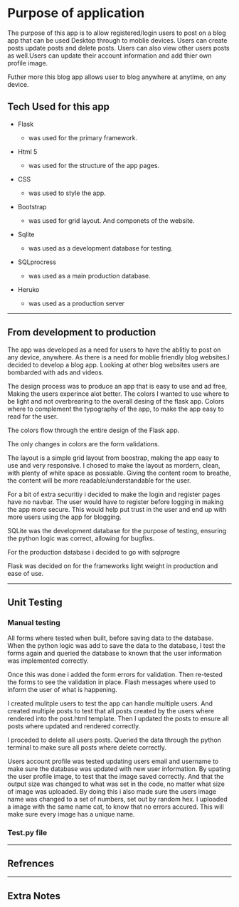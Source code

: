 # Purpose of application

The purpose of this app is to allow registered/login users to post on a blog app that can be used
Desktop through to moblie devices. Users can create posts update posts and delete posts.
Users can also view other users posts as well.Users can update their account information and add thier
own profile image.

Futher more this blog app allows user to blog anywhere at anytime, on any device.



## Tech Used for this app

* Flask 

    * was used for the primary framework.

* Html 5 
    * was used for the structure of the app pages.

* CSS 

    * was used to style the app.

* Bootstrap 

    * was used for grid layout. And componets of the website.

* Sqlite 

    * was used as a development database for testing.

* SQLprocress 

    * was used as a main production database.

* Heruko

    * was used as a production server

---

## From development to production

The app was developed as a need for users to have the ablitiy to post on any device, anywhere.
As there is a need for moblie friendly blog websites.I decided to develop a blog app. Looking
at other blog websites users are bombarded with ads and videos.

The design process was to produce an app that is easy to use and ad free,
Making the users experince alot better. The colors I wanted to use where to be light and not 
overbrearing to the overall desing of the flask app. Colors where to complement the 
typography of the app, to make the app easy to read for the user.

The colors flow through the entire design of the Flask app.

The only changes in colors are the form validations.

The layout is a simple grid layout from boostrap, making the app easy to use and very responsive.
I chosed to make the layout as mordern, clean, with plenty of white space as possiable. Giving the content 
room to breathe, the content will be more readable/understandable for the user.

For a bit of extra securitiy i decided to make the login and register pages have no navbar.
The user would have to register before logging in making the app more secure.
This would help put trust in the user and end up with more users using the app for blogging.

SQLite was the development database for the purpose of testing, ensuring the python logic was correct, allowing for bugfixs.

For the production database i decided to go with sqlprogre

Flask was decided on for the frameworks light weight in production and ease of use.

---

## Unit Testing

### Manual testing

All forms where tested when built, before saving data to the database. When the python logic was add to save the data to the database, I test the forms again and queried the database to known that the user information was implemented correctly.

Once this was done i added the form errors for validation. Then re-tested the forms to see the validation in place. Flash messages where used to inform the user of what is happening.

I created mulitple users to test the app can handle multiple users. And created multiple posts to test that all posts created
by the users where rendered into the post.html template. Then I 
updated the posts to ensure all posts where updated and rendered correctly.

I proceded to delete all users posts. Queried the data through the python terminal to make sure all posts where delete correctly.

Users account profile was tested updating users email and username to make sure the database was updated with new user information. By upating the user profile image, to test that the image saved correctly. And that the output size was changed to what was set in the code, no matter what size of image was uploaded.
By doing this i also made sure the users image name was changed to a set of numbers, set out by random hex. I uploaded a image with the same name cat, to know that no errors accured. This will make sure every image has a unique name.

### Test.py file




---

## Refrences


---

## Extra Notes